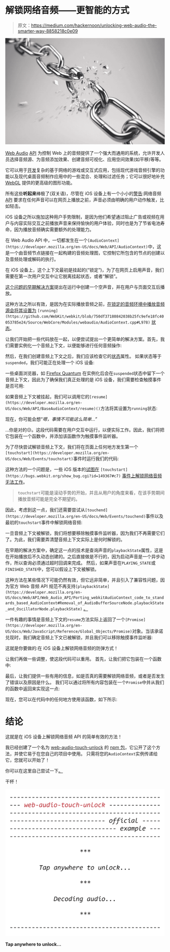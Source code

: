 # 解锁网络音频——更智能的方式

> 原文：<https://medium.com/hackernoon/unlocking-web-audio-the-smarter-way-8858218c0e09>

![](img/949bf00c42a743cd9b8f4bf34d9a6c94.png)

[Web Audio](https://hackernoon.com/tagged/web-audio) [API](https://hackernoon.com/tagged/api) 为控制 Web 上的音频提供了一个强大而通用的系统，允许开发人员选择音频源、为音频添加效果、创建音频可视化、应用空间效果(如平移)等等。

它可以用于[开发](https://hackernoon.com/tagged/developing)复杂的基于网络的游戏或交互式应用，包括现代游戏音频引擎的功能以及现代桌面音频制作应用中的一些混合、处理和过滤任务；它可以很好地补充 [WebGL](https://get.webgl.org/) 提供的更高级的图形功能。

所有这些**听起来**棒极了(双关语)，尽管在 iOS 设备上有一个小小的[警告](https://developer.apple.com/library/content/documentation/AudioVideo/Conceptual/Using_HTML5_Audio_Video/PlayingandSynthesizingSounds/PlayingandSynthesizingSounds.html#//apple_ref/doc/uid/TP40009523-CH6-SW6):网络音频 [API](https://hackernoon.com/tagged/api) 要求在任何声音可以在网页上播放之前，声音必须由明确的用户动作触发，比如轻击。

iOS 设备之所以施加这种用户手势限制，是因为他们希望通过阻止广告或视频在用户与内容实际交互之前播放声音来保持愉快的用户体验，同时也是为了节省电池寿命，因为播放音频确实需要额外的处理能力。

在 Web Audio API 中，一切都发生在一个`[AudioContext](https://developer.mozilla.org/en-US/docs/Web/API/AudioContext)`中，这是一个由音频节点链接在一起构建的音频处理图，它控制它所包含的节点的创建以及音频处理或解码的执行。

在 iOS 设备上，这个上下文最初是挂起的(“锁定”)，为了在网页上启用声音，我们需要在第一次用户交互中让它脱离挂起状态，或者“解锁”。

[这个问题的早期解决方案](https://paulbakaus.com/tutorials/html5/web-audio-on-ios/)提出在运行中创建一个空声音，并在用户与页面交互后播放。

这种方法之所以有效，是因为在实际播放音频之前，[在锁定的音频环境中播放音频源会将其设置为](https://github.com/WebKit/webkit/blob/750df37180842038b25fc9efe18fc40053785e24/Source/WebCore/Modules/webaudio/AudioContext.cpp#L978) `[running](https://github.com/WebKit/webkit/blob/750df37180842038b25fc9efe18fc40053785e24/Source/WebCore/Modules/webaudio/AudioContext.cpp#L978)` [状态](https://github.com/WebKit/webkit/blob/750df37180842038b25fc9efe18fc40053785e24/Source/WebCore/Modules/webaudio/AudioContext.cpp#L978)。

让我们开始把一些代码放在一起，以便尝试提出一个更简单的解决方案。首先，我们需要实例化一个音频上下文，以便能够进行任何音频操作:

然后，在我们创建音频上下文之后，我们应该检查它的[状态](https://developer.mozilla.org/en-US/docs/Web/API/BaseAudioContext/state)属性。
如果状态等于`suspended`，我们可能正在处理一个 iOS 设备:

一些桌面浏览器，如 [Firefox Quantum](https://www.mozilla.org/en-US/firefox/) 在实例化后会在`suspended`状态中留下一个音频上下文，因此为了确保我们真正处理的是 iOS 设备，我们需要检查触摸事件是否可用:

如果音频上下文被挂起，我们可以调用它的`[resume](https://developer.mozilla.org/en-US/docs/Web/API/BaseAudioContext/resume)()`方法将其设置为`running`状态:

现在，你可能会想“*嗯，事情不可能这么简单…”*

…你是对的😔。这段代码需要在用户交互中运行，以便实际工作。因此，我们将把它包装在一个函数中，并添加该函数作为触摸事件监听器。

为了尽快尝试解锁音频上下文，我们将在页面上任何地方发生第一个`[touchstart](https://developer.mozilla.org/en-US/docs/Web/Events/touchstart)`事件时运行我们的代码:

这种方法的一个问题是，一些 iOS 版本的[试图在](https://bugs.webkit.org/show_bug.cgi?id=149367#c7) `[touchstart](https://bugs.webkit.org/show_bug.cgi?id=149367#c7)` [事件上解锁网络音频无法工作](https://bugs.webkit.org/show_bug.cgi?id=149367#c7)。

> `touchstart`可能是滚动手势的开始，并且从用户的角度来看，在该手势期间播放音频可能是完全不期望的。

因此，考虑到这一点，我们还需要尝试从`[touchend](https://developer.mozilla.org/en-US/docs/Web/Events/touchend)`事件以及最初的`touchstart`事件中解锁网络音频:

一旦音频上下文被解锁，我们将想要移除触摸事件监听器，因为我们不再需要它们了。为此，我们需要弄清楚音频上下文实际上是何时解锁的。

在早期的解决方案中，确定这一点的技术是查询声音的`playbackState`属性，这是在开始播放后不久动态创建的。之后直接做是不行的，因为启动声音是一个异步动作，所以查询必须通过超时回调来完成。
然后，如果声音在`PLAYING_STATE`或`FINISHED_STATE`中，您可以假设上下文被解锁。

这种方法在某些情况下可能仍然有效，但它远非简单，并且引入了兼容性问题，因为官方 Web 音频 API 规范不再支持`[playbackState](https://developer.mozilla.org/en-US/docs/Web/API/Web_Audio_API/Porting_webkitAudioContext_code_to_standards_based_AudioContext#Removal_of_AudioBufferSourceNode.playbackState_and_OscillatorNode.playbackState)` [。](https://developer.mozilla.org/en-US/docs/Web/API/Web_Audio_API/Porting_webkitAudioContext_code_to_standards_based_AudioContext#Removal_of_AudioBufferSourceNode.playbackState_and_OscillatorNode.playbackState)

一件有趣的事情是音频上下文的`resume`方法实际上返回了一个`[Promise](https://developer.mozilla.org/en-US/docs/Web/JavaScript/Reference/Global_Objects/Promise)`对象。当该承诺兑现时，我们确定音频上下文已被解锁，并且我们可以移除触摸事件监听器:

这就是你要做的:在 iOS 设备上解锁网络音频的防弹方式！

让我们再做一些调整，使这段代码可以重用。
首先，让我们把它包装在一个函数中:

最后，让我们提供一些有用的信息，如是否真的需要解锁网络音频，或者是否发生了错误以及原因是什么。
我们可以通过将所有内容包装在一个`Promise`中并从我们的函数中返回来实现这一点:

现在，您可以在代码中的任何地方使用该函数，如下所示:

# 结论

这就是在 iOS 设备上解锁网络音频 API 的简单有效的方法！

我已经创建了一个名为 [web-audio-touch-unlock](https://github.com/pavle-goloskokovic/web-audio-touch-unlock/) 的 [npm 包](https://www.npmjs.com/package/web-audio-touch-unlock)，它公开了这个方法，并使它易于在您自己的项目中使用。
只需将您的`AudioContext`实例传递给它，您就可以开始了！

你可以在这里自己尝试一下[。](https://pavle-goloskokovic.github.io/web-audio-touch-unlock-example/)

干杯！

![](img/0900dd4970528ee53a0f143550083a9e.png)

**Tap anywhere to unlock…**